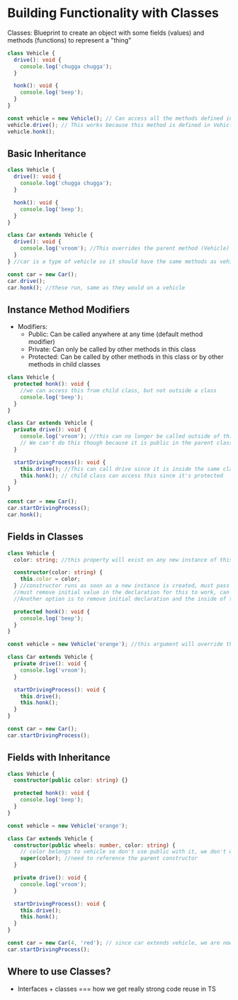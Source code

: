 # Building Functionality with Classes

Classes: Blueprint to create an object with some fields (values) and methods (functions) to represent a "thing"

```ts
class Vehicle {
  drive(): void {
    console.log('chugga chugga');
  }

  honk(): void {
    console.log('beep');
  }
}

const vehicle = new Vehicle(); // Can access all the methods defined in the Vehicle class
vehicle.drive(); // This works because this method is defined in Vehicle class
vehicle.honk();
```

## Basic Inheritance

```ts
class Vehicle {
  drive(): void {
    console.log('chugga chugga');
  }

  honk(): void {
    console.log('beep');
  }
}

class Car extends Vehicle {
  drive(): void {
    console.log('vroom'); //This overrides the parent method (Vehicle)
  }
} //car is a type of vehicle so it should have the same methods as vehicle, thus it extends Vehicle

const car = new Car();
car.drive();
car.honk(); //these run, same as they would on a vehicle
```

## Instance Method Modifiers

- Modifiers:
  - Public: Can be called anywhere at any time (default method modifier)
  - Private: Can only be called by other methods in this class
  - Protected: Can be called by other methods in this class or by other methods in child classes

```ts
class Vehicle {
  protected honk(): void {
    //we can access this from child class, but not outside a class
    console.log('beep');
  }
}

class Car extends Vehicle {
  private drive(): void {
    console.log('vroom'); //this can no longer be called outside of this class due to being private
    // We can't do this though because it is public in the parent class. Need to remove drive from parent class, now we can create a drive method as private, since we aren't overriding anymore
  }

  startDrivingProcess(): void {
    this.drive(); //This can call drive since it is inside the same class and can be called outside of this class
    this.honk(); // child class can access this since it's protected
  }
}

const car = new Car();
car.startDrivingProcess();
car.honk();
```

## Fields in Classes

```ts
class Vehicle {
  color: string; //this property will exist on any new instance of this class

  constructor(color: string) {
    this.color = color;
  } //constructor runs as soon as a new instance is created, must pass in any arguments we expect to receive
  //must remove initial value in the declaration for this to work, can only use one or the other
  //Another option is to remove initial declaration and the inside of the constructor and add "public" method before color to clean up code: constructor(public color: string) {} --> Can use any the same methods described above (public, private, or protected), see next example

  protected honk(): void {
    console.log('beep');
  }
}

const vehicle = new Vehicle('orange'); //this argument will override the color variable passed into the vehicle class

class Car extends Vehicle {
  private drive(): void {
    console.log('vroom');
  }

  startDrivingProcess(): void {
    this.drive();
    this.honk();
  }
}

const car = new Car();
car.startDrivingProcess();
```

## Fields with Inheritance

```ts
class Vehicle {
  constructor(public color: string) {}

  protected honk(): void {
    console.log('beep');
  }
}

const vehicle = new Vehicle('orange');

class Car extends Vehicle {
  constructor(public wheels: number, color: string) {
    // color belongs to vehicle so don't use public with it, we don't want to override the value on the parent constructor
    super(color); //need to reference the parent constructor
  }

  private drive(): void {
    console.log('vroom');
  }

  startDrivingProcess(): void {
    this.drive();
    this.honk();
  }
}

const car = new Car(4, 'red'); // since car extends vehicle, we are now expected to pass in a color argument. TS automatically calls the parent constructor since car doesn't have a constructor of its own. Once one is defined it will override the parent constructor
car.startDrivingProcess();
```

## Where to use Classes?

- Interfaces + classes === how we get really strong code reuse in TS
